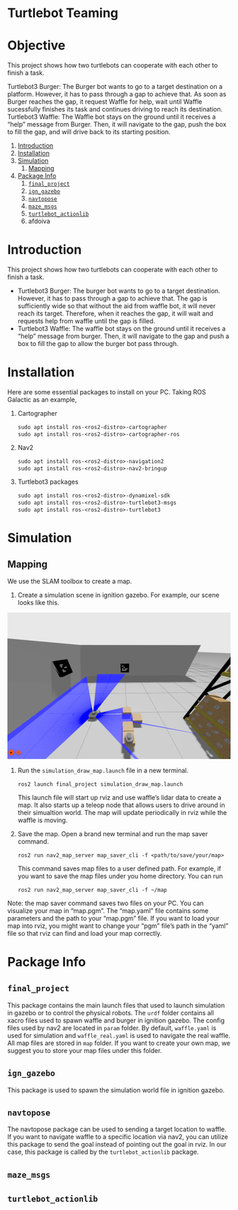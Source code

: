 
# Turtlebot Teaming 

# Objective 

This project shows how two turtlebots can cooperate with each other to finish a task.

Turtlebot3 Burger: The Burger bot wants to go to a target destination on a platform. However, it has to pass through a gap to achieve that. As soon as Burger reaches the gap, it request Waffle for help, wait until Waffle sucessfully finishes its task and continues driving to reach its destination.
Turtlebot3 Waffle: The Waffle bot stays on the ground until it receives a “help” message from Burger. Then, it will navigate to the gap, push the box to fill the gap, and will drive back to its starting position.


1.  [Introduction](#orgbbf9343)
2.  [Installation](#org529424a)
3.  [Simulation](#orgaf70f3c)
    1.  [Mapping](#org8390ab9)
4.  [Package Info](#org023e5b6)
    1.  [`final_project`](#orge4f9dd4)
    2.  [`ign_gazebo`](#org80e2732)
    3.  [`navtopose`](#org03d4ac7)
    4.  [`maze_msgs`](#org6a36af1)
    5.  [`turtlebot_actionlib`](#orga050abb)
    6.  afdoiva



<a id="orgbbf9343"></a>

# Introduction

This project shows how two turtlebots can cooperate with each other to finish a task.

-   Turtlebot3 Burger: The burger bot wants to go to a target destination. However, it has to pass through a gap to achieve that. The gap is sufficiently wide so that without the aid from waffle bot, it will never reach its target. Therefore, when it reaches the gap, it will wait and requests help from waffle until the gap is filled.
-   Turtlebot3 Waffle: The waffle bot stays on the ground until it receives a &ldquo;help&rdquo; message from burger. Then, it will navigate to the gap and push a box to fill the gap to allow the burger bot pass through.


<a id="org529424a"></a>

# Installation

Here are some essential packages to install on your PC. Taking ROS Galactic as an example,

1.  Cartographer
    
        sudo apt install ros-<ros2-distro>-cartographer
        sudo apt install ros-<ros2-distro>-cartographer-ros
2.  Nav2
    
        sudo apt install ros-<ros2-distro>-navigation2
        sudo apt install ros-<ros2-distro>-nav2-bringup
3.  Turtlebot3 packages
    
        sudo apt install ros-<ros2-distro>-dynamixel-sdk
        sudo apt install ros-<ros2-distro>-turtlebot3-msgs
        sudo apt install ros-<ros2-distro>-turtlebot3


<a id="orgaf70f3c"></a>

# Simulation


<a id="org8390ab9"></a>

## Mapping

We use the SLAM toolbox to create a map.

1.  Create a simulation scene in ignition gazebo. For example, our scene looks like this.

![img](/docs/sim_gazebo.png "Simulation Opening in ignition Gazebo")

1.  Run the `simulation_draw_map.launch` file in a new terminal.
    
        ros2 launch final_project simulation_draw_map.launch
    
    This launch file will start up rviz and use waffle&rsquo;s lidar data to create a map. It also starts up a teleop node that allows users to drive around in their simualtion world. The map will update periodically in rviz while the waffle is moving.
2.  Save the map. Open a brand new terminal and run the map saver command.
    
        ros2 run nav2_map_server map_saver_cli -f <path/to/save/your/map>
    
    This command saves map files to a user defined path. For example, if you want to save the map files under you home directory. You can run
    
        ros2 run nav2_map_server map_saver_cli -f ~/map

Note: the map saver command saves two files on your PC. You can visualize your map in &ldquo;map.pgm&rdquo;. The &ldquo;map.yaml&rdquo; file contains some parameters and the path to your &ldquo;map.pgm&rdquo; file. If you want to load your map into rviz, you might want to change your &ldquo;pgm&rdquo; file&rsquo;s path in the &ldquo;yaml&rdquo; file so that rviz can find and load your map correctly.


<a id="org023e5b6"></a>

# Package Info


<a id="orge4f9dd4"></a>

## `final_project`

This package contains the main launch files that used to launch simulation in gazebo or to control the physical robots. The `urdf` folder contains all xacro files used to spawn waffle and burger in ignition gazebo. The config files used by nav2 are located in `param` folder. By default, `waffle.yaml` is used for simulation and `waffle_real.yaml` is used to navigate the real waffle. All map files are stored in `map` folder. If you want to create your own map, we suggest you to store your map files under this folder.


<a id="org80e2732"></a>

## `ign_gazebo`

This package is used to spawn the simulation world file in ignition gazebo.


<a id="org03d4ac7"></a>

## `navtopose`

The navtopose package can be used to sending a target location to waffle. If you want to navigate waffle to a specific location via nav2, you can utilize this package to send the goal instead of pointing out the goal in rviz. In our case, this package is called by the `turtlebot_actionlib` package.


<a id="org6a36af1"></a>

## `maze_msgs`


<a id="orga050abb"></a>

## `turtlebot_actionlib`

